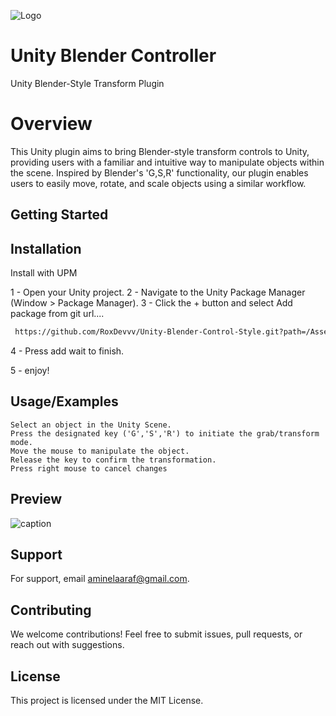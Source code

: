 
![Logo](https://raw.githubusercontent.com/RoxDevvv/Unity-Blender-Control-Style/Alpha/logo.png)


# Unity Blender Controller

Unity Blender-Style Transform Plugin


# Overview

This Unity plugin aims to bring Blender-style transform controls to Unity, providing users with a familiar and intuitive way to manipulate objects within the scene. Inspired by Blender's 'G,S,R'  functionality, our plugin enables users to easily move, rotate, and scale objects using a similar workflow.


## Getting Started
## Installation

Install with UPM


  1 - Open your Unity project.
  2 - Navigate to the Unity Package Manager (Window > Package Manager).
  3 - Click the + button and select Add package from git url....
  ```bash
   https://github.com/RoxDevvv/Unity-Blender-Control-Style.git?path=/Assets/UnityBlenderControl
  ```
  4 - Press add wait to finish.
  
  5 - enjoy!

    
## Usage/Examples

```
Select an object in the Unity Scene.
Press the designated key ('G','S','R') to initiate the grab/transform mode.
Move the mouse to manipulate the object.
Release the key to confirm the transformation.
Press right mouse to cancel changes
```


## Preview

![caption](https://raw.githubusercontent.com/RoxDevvv/Unity-Blender-Control-Style/Alpha/Preview.gif)
## Support

For support, email aminelaaraf@gmail.com.


## Contributing

We welcome contributions! Feel free to submit issues, pull requests, or reach out with suggestions.
## License

This project is licensed under the MIT License.

